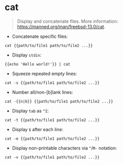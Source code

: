# cat

> Display and concatenate files.
> More information: <https://manned.org/man/freebsd-13.0/cat>.

- Concatenate specific files:

`cat {{path/to/file1 path/to/file2 ...}}`

- Display `stdin`:

`{{echo 'Hello world!'}} | cat`

- Squeeze repeated empty lines:

`cat -s {{path/to/file1 path/to/file2 ...}}`

- Number all/non-[b]lank lines:

`cat -{{n|b}} {{path/to/file1 path/to/file2 ...}}`

- Display `tab` as `^I`:

`cat -t {{path/to/file1 path/to/file2 ...}}`

- Display `$` after each line:

`cat -e {{path/to/file1 path/to/file2 ...}}`

- Display non-printable characters via `^`/`M-` notation:

`cat -v {{path/to/file1 path/to/file2 ...}}`
